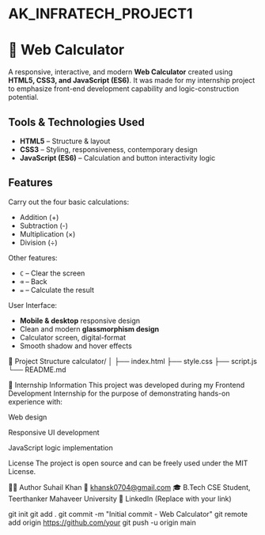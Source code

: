 # AK_INFRATECH_PROJECT1
# 🧮 Web Calculator

A responsive, interactive, and modern **Web Calculator** created using **HTML5, CSS3, and JavaScript (ES6)**. It was made for my internship project to emphasize front-end development capability and logic-construction potential.
## Tools & Technologies Used

- **HTML5** – Structure & layout
- **CSS3** – Styling, responsiveness, contemporary design
- **JavaScript (ES6)** – Calculation and button interactivity logic

## Features

 Carry out the four basic calculations:
- Addition (+)
- Subtraction (-)
- Multiplication (×)
- Division (÷)

 Other features:
- `C` – Clear the screen
- `⌫` – Back
- `=` – Calculate the result

 User Interface:
- **Mobile & desktop** responsive design
- Clean and modern **glassmorphism design**
- Calculator screen, digital-format
- Smooth shadow and hover effects

 📁 Project Structure
calculator/
│
├── index.html 
├── style.css 
├── script.js
└── README.md 

📌 Internship Information
This project was developed during my Frontend Development Internship for the purpose of demonstrating hands-on experience with:

Web design

Responsive UI development

JavaScript logic implementation

License
The project is open source and can be freely used under the MIT License.

🙋‍♂️ Author
Suhail Khan
📧 khansk0704@gmail.com
🎓 B.Tech CSE Student, Teerthanker Mahaveer University
🔗 LinkedIn (Replace with your link)

git init
git add .
git commit -m "Initial commit - Web Calculator"
git remote add origin https://github.com/your
git push -u origin main

